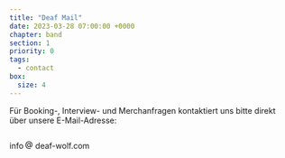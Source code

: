 ```yaml
---
title: "Deaf Mail"
date: 2023-03-28 07:00:00 +0000
chapter: band
section: 1
priority: 0
tags:
  - contact
box:
  size: 4
---
```



Für Booking-, Interview- und Merchanfragen kontaktiert uns bitte direkt über unsere E-Mail-Adresse:

info<svg xmlns="http://www.w3.org/2000/svg" height="2em" width="1.5em"><text x="0.2em" font-size="1em" y="1.8em">@</text></svg>deaf-wolf.com
